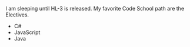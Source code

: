 I am sleeping until HL-3 is released.
My favorite Code School path are the Electives.
* C#
* JavaScript
* Java